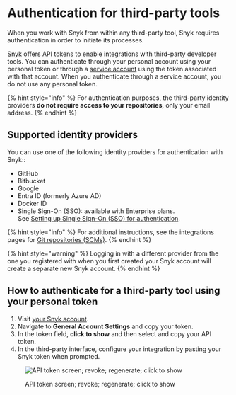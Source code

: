 # Authentication for third-party tools

When you work with Snyk from within any third-party tool, Snyk requires authentication in order to initiate its processes.

Snyk offers API tokens to enable integrations with third-party developer tools. You can authenticate through your personal account using your personal token or through a [service account](service-accounts/) using the token associated with that account. When you authenticate through a service account, you do not use any personal token.

{% hint style="info" %}
For authentication purposes, the third-party identity providers **do not require access to your repositories**, only your email address.
{% endhint %}

## Supported identity providers

You can use one of the following identity providers for authentication with Snyk::

* GitHub
* Bitbucket
* Google
* Entra ID (formerly Azure AD)
* Docker ID
* Single Sign-On (SSO): available with Enterprise plans.\
  See [Setting up Single Sign-On (SSO) for authentication](single-sign-on-sso-for-authentication-to-snyk/).

{% hint style="info" %}
For additional instructions, see the integrations pages for [Git repositories (SCMs)](../integrate-with-snyk/git-repositories-scms-integrations-with-snyk/).
{% endhint %}

{% hint style="warning" %}
Logging in with a different provider from the one you registered with when you first created your Snyk account will create a separate new Snyk account.
{% endhint %}

## **How to authenticate for a third-party tool using your personal token**

1. Visit [your Snyk account](https://app.snyk.io/account).
2. Navigate to **General Account Settings** and copy your token.
3. In the token field, **click to show** and then select and copy your API token.
4. In the third-party interface, configure your integration by pasting your Snyk token when prompted.

<figure><img src="../.gitbook/assets/uuid-8d94edf8-b42b-e5b3-ada1-e157d18ff884-en (1) (1) (1) (1) (1) (1) (1) (1) (1) (1) (1) (1) (1) (1) (3) (16).png" alt="API token screen; revoke; regenerate; click to show"><figcaption><p>API token screen; revoke; regenerate; click to show</p></figcaption></figure>
